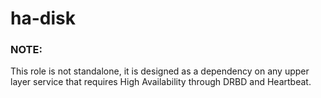 ha-disk
=======

### NOTE:
This role is not standalone, it is designed as a dependency on any upper layer service that requires High Availability through DRBD and Heartbeat.
